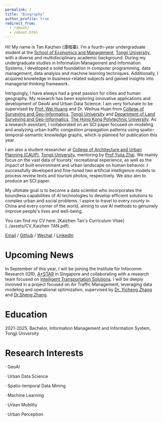 ```yaml
---
permalink: /
title: "Biography"
author_profile: true
redirect_from: 
  - /about/
  - /about.html
---
```


Hi! My name is Tan Kaizhen (谭楷蓁). I’m a fourth-year undergraduate student at the [School of Economics and Management](https://sem.tongji.edu.cn/semch/), [Tongji University](https://www.tongji.edu.cn/), with a diverse and multidisciplinary academic background. During my undergraduate studies in Information Management and Information Systems, I developed a solid foundation in computer programming, data management, data analysis and machine learning techniques. Additionally, I acquired knowledge in business-related subjects and gained insights into managerial thinking framework.

Intriguingly, I have always had a great passion for cities and human geography. My research has been exploring innovative applications and development of GeoAI and Urban Data Science. I am very fortunate to be supervised by [Prof. Wei Huang](https://huangweibuct.github.io/weihuang.github.io/) and Dr. Weihua Huan from [College of Surveying and Geo-Informatics](https://celiang.tongji.edu.cn/), [Tongji University](https://www.tongji.edu.cn/) and [Department of Land Surveying and Geo-Informatics](https://www.polyu.edu.hk/lsgi/), [The Hong Kong Polytechnic University](https://www.polyu.edu.hk/). As a research assistant, I collaborated on an SCI paper focused on modeling and analyzing urban traffic congestion propagation patterns using spatio-temporal-semantic knowledge graphs, which is planned for publication this year. 

I am also a student researcher at [College of Architecture and Urban Planning (CAUP)](https://caup.tongji.edu.cn/), [Tongji University](https://www.tongji.edu.cn/), mentoring by [Prof Yujia Zhai](https://landscape-caup.tongji.edu.cn/63/f4/c10588a91124/page.htm). We mainly focus on the vast data of tourists' recreational experience, as well as the impact of built environment and urban landscape on human behavior. I successfully developed and fine-tuned two artificial intelligence models to process review texts and tourism photos, respectively. We also aim to produce an SCI paper.

My ultimate goal is to become a data scientist who incorporates the boundless capabilities of AI technologies to develop efficient solutions to complex urban and social problems. I aspire to travel to every county in China and every corner of the world, aiming to use AI methods to genuinely improve people's lives and well-being.

You can find my CV here: [Kaizhen Tan's Curriculum Vitae](../assets/CV_Kaizhen TAN.pdf).

[Email](mailto:tkz@tongji.edu.cn) / [Github](https://github.com/tantansir) / [Wechat](../images/Wechat.jpg) / [LinkedIn](https://www.linkedin.com/in/kaizhen-tan-b020232b3/)

Upcoming News
======
In September of this year, I will be joining the Institute for Infocomm Research (I2R), [A*STAR](https://www.a-star.edu.sg/) in Singapore and collaborating with a research team focused on [Intelligent Transportation Solutions](https://www.a-star.edu.sg/i2r/research-capabilities/intelligent-transportation-systems). I will be deeply involved in a project focused on Air Traffic Management, leveraging data modeling and operational optimization, supervised by [Dr. Yicheng Zhang](https://zinczhang.github.io/) and [Dr.Sheng Zhang](https://ieeexplore.ieee.org/author/37086165610).

Education
======
2021-2025, Bachelor, Information Management and Information System, Tongji University

Research Interests
======
· GeoAI

· Urban Data Science

· Spatio-temporal Data Mining

· Machine Learning

· Urban Mobility

· Urban Perception